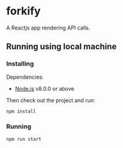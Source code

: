 # forkify

A Reactjs app rendering API calls.

## Running using local machine

### Installing

Dependencies:

* [Node.js](https://nodejs.org/en/) v8.0.0 or above

Then check out the project and run:

```sh
npm install
```

### Running

```sh
npm run start
```
